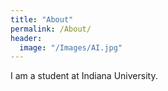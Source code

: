 ```yaml
---
title: "About"
permalink: /About/
header:
  image: "/Images/AI.jpg"
---
```

	
I am a student at Indiana University.